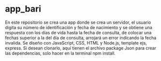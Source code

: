 # app_bari

En este repositorio se crea una app donde se crea un servidor, el usuario digita su número de identificación y 
fecha de nacimiento y se obtiene una respuesta con los días de vida hasta la fecha de consulta, de colocar una fechas superior a la del día de consulta,
arrojará un error indicando la fecha invalida.
Se diseño con JavaScript, CSS, HTML y Node.js, template ejs, express.
Si desean clonarlo, aquí tienen el archivo package Json para crear las dependencias, solo hacer en la terminal npm install.
